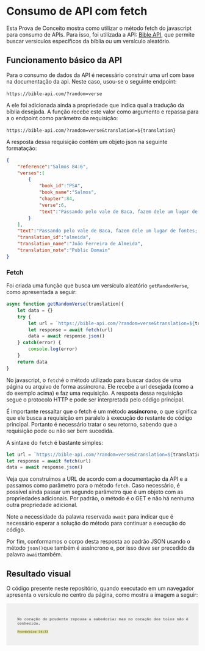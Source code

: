 # Consumo de API com fetch

Esta Prova de Conceito mostra como utilizar o método fetch do javascript para consumo de APIs.
Para isso, foi utilizada a API: [Bible API](https://bible-api.com), que permite buscar versículos específicos da bíblia ou um versículo aleatório.

## Funcionamento básico da API

Para o consumo de dados da API é necessário construir uma url com base na documentação da api. Neste caso, usou-se o seguinte endpoint:

```https://bible-api.com/?random=verse```

A ele foi adicionada ainda a propriedade que indica qual a tradução da bíblia desejada. A função recebe este valor como argumento e repassa para a o endpoint como parâmetro da requisição:

```https://bible-api.com/?random=verse&translation=${translation}```

A resposta dessa requisição contém um objeto json na seguinte formatação:

``` json
{
    "reference":"Salmos 84:6",
    "verses":[
        {
            "book_id":"PSA",
            "book_name":"Salmos",
            "chapter":84,
            "verse":6,
            "text":"Passando pelo vale de Baca, fazem dele um lugar de fontes; e a primeira chuva o cobre de bênçãos.   "
        }
    ],
    "text":"Passando pelo vale de Baca, fazem dele um lugar de fontes; e a primeira chuva o cobre de bênçãos.   ",
    "translation_id":"almeida",
    "translation_name":"João Ferreira de Almeida",
    "translation_note":"Public Domain"
}
```

### Fetch

Foi criada uma função que busca um versículo aleatório ```getRandomVerse```, como apresentada a seguir:

``` javascript
async function getRandomVerse(translation){
    let data = {}
    try {
        let url = `https://bible-api.com/?random=verse&translation=${translation}`
        let response = await fetch(url)
        data = await response.json()
    } catch(error) {
        console.log(error)
    }
    return data
}
```

No javascript, o ```fetch```é o método utilizado para buscar dados de uma página ou arquivo de forma assíncrona. Ele recebe a url desejada (como a do exemplo acima) e faz uma requisição. A resposta dessa requisição segue o protocolo HTTP e pode ser interpretada pelo código principal.

É importante ressaltar que o fetch é um método **assíncrono**, o que significa que ele busca a requisição em paralelo à execução do restante do código principal. Portanto é necessário tratar o seu retorno, sabendo que a requisição pode ou não ser bem sucedida.

A sintaxe do ```fetch``` é bastante simples:

``` javascript
let url = `https://bible-api.com/?random=verse&translation=${translation}`
let response = await fetch(url)
data = await response.json()
```

Veja que construímos a URL de acordo com a documentação da API e a passamos como parâmetro para o método ```fetch```. Caso necessário, é possível ainda passar um segundo parâmetro que é um objeto com as propriedades adicionais. Por padrão, o método é o GET e não há nenhuma outra propriedade adicional.

Note a necessidade da palavra reservada ```await``` para indicar que é necessário esperar a solução do método para continuar a execução do código.

Por fim, conformamos o corpo desta resposta ao padrão JSON usando o método ```json()```que também é assíncrono e, por isso deve ser precedido da palavra ```await```também.

## Resultado visual
O código presente neste repositório, quando executado em um navegador apresenta o versículo no centro da página, como mostra a imagem a seguir:

![Exemplo de apresentação do versículo](exemplo.png)